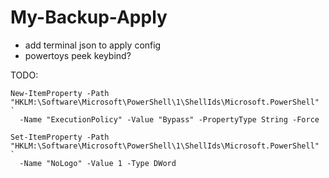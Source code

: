 # My-Backup-Apply

- add terminal json to apply config
- powertoys peek keybind?

TODO: 
```
New-ItemProperty -Path "HKLM:\Software\Microsoft\PowerShell\1\ShellIds\Microsoft.PowerShell" `
  -Name "ExecutionPolicy" -Value "Bypass" -PropertyType String -Force

Set-ItemProperty -Path "HKLM:\Software\Microsoft\PowerShell\1\ShellIds\Microsoft.PowerShell" `
  -Name "NoLogo" -Value 1 -Type DWord
```
